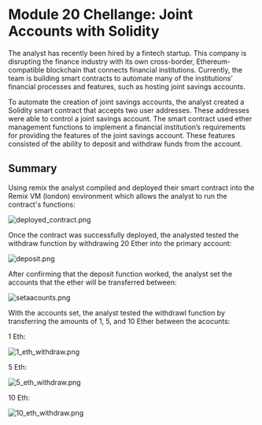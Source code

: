 # Module 20 Chellange: Joint Accounts with Solidity

The analyst has recently been hired by a fintech startup. This company is disrupting the finance industry with its own cross-border, Ethereum-compatible blockchain that connects financial institutions. Currently, the team is building smart contracts to automate many of the institutions’ financial processes and features, such as hosting joint savings accounts.

To automate the creation of joint savings accounts, the analyst created a Solidity smart contract that accepts two user addresses. These addresses were able to control a joint savings account. The smart contract used ether management functions to implement a financial institution’s requirements for providing the features of the joint savings account. These features consisted of the ability to deposit and withdraw funds from the account.

## Summary

Using remix the analyst compiled and deployed their smart contract into the Remix VM (london) environment which allows the analyst to run the contract's functions:

![deployed_contract.png](https://github.com/hillmanj1995/Module-20-Smart-Contracts-with-Solidity/blob/main/Challenge/Photos/deployed_contract.png)

Once the contract was successfully deployed, the analysted tested the withdraw function by withdrawing 20 Ether into the primary account:

![deposit.png](https://github.com/hillmanj1995/Module-20-Smart-Contracts-with-Solidity/blob/main/Challenge/Photos/deposit.png)

After confirming that the deposit function worked, the analyst set the accounts that the ether will be transferred between:

![setaacounts.png](https://github.com/hillmanj1995/Module-20-Smart-Contracts-with-Solidity/blob/main/Challenge/Photos/setaacounts.png)

With the accounts set, the analyst tested the withdrawl function by transferring the amounts of 1, 5, and 10 Ether between the acocunts:

1 Eth:

![1_eth_withdraw.png](https://github.com/hillmanj1995/Module-20-Smart-Contracts-with-Solidity/blob/main/Challenge/Photos/1_eth_withdraw.png)

5 Eth:

![5_eth_withdraw.png](https://github.com/hillmanj1995/Module-20-Smart-Contracts-with-Solidity/blob/main/Challenge/Photos/5_eth_withdraw.png)

10 Eth:

![10_eth_withdraw.png](https://github.com/hillmanj1995/Module-20-Smart-Contracts-with-Solidity/blob/main/Challenge/Photos/10_eth_withdraw.png)


